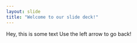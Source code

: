 ```yaml
---
layout: slide
title: "Welcome to our slide deck!"
---
```


Hey, this is some text
Use the left arrow to go back!
